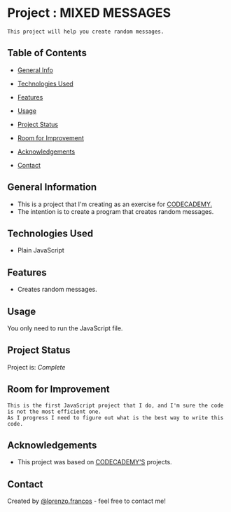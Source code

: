 # Project :  MIXED MESSAGES
    This project will help you create random messages.
## Table of Contents
<!-- 1 -->
* [General Info](#general-information)
<!-- 2 -->
* [Technologies Used](#technologies-used)
<!-- 3 -->
* [Features](#features)
<!-- 6 -->
* [Usage](#usage)
<!-- 7 -->
* [Project Status](#project-status)
<!-- 8 -->
* [Room for Improvement](#room-for-improvement)
<!-- 9 -->
* [Acknowledgements](#acknowledgements)
<!-- 10 -->
* [Contact](#contact)
<!-- 4 -->
<!-- * [Screenshots](#screenshots) -->
<!-- 5 -->
<!-- * [Setup](#setup) -->
<!-- 11 -->
<!-- * [License](#license) -->


## General Information
- This is a project that I'm creating as an exercise for <a href="https://www.codecademy.com" target="_blank">CODECADEMY.</a>
- The intention is to create a program that creates random messages.

<!-- You don't have to answer all the questions - just the ones relevant to your project. -->


## Technologies Used
- Plain JavaScript


## Features
- Creates random messages.


<!-- ## Screenshots -->
<!-- If you have screenshots you'd like to share, include them here. -->


<!-- ## Setup -->
<!-- What are the project requirements/dependencies? Where are they listed? A requirements.txt or a Pipfile.lock file perhaps? Where is it located? -->

<!-- Proceed to describe how to install / setup one's local environment / get started with the project. -->


## Usage
<!-- How does one go about using it? -->
<!-- Provide various use cases and code examples here. -->
You only need to run the JavaScript file.
<!-- `write-your-code-here` -->


## Project Status
Project is: _Complete_

## Room for Improvement
<!-- Include areas you believe need improvement / could be improved. Also add TODOs for future development. -->
<!-- Room for improvement:  -->
    This is the first JavaScript project that I do, and I'm sure the code is not the most efficient one.
    As I progress I need to figure out what is the best way to write this code.
<!-- - Improvement to be done 2 -->

<!-- To do: -->



## Acknowledgements

- This project was based on <a href="https://www.codecademy.com" target="_blank">CODECADEMY'S</a> projects.


## Contact
Created by <a href="http://www.lorenzofrancos.com" target="_blank">@lorenzo.francos</a> - feel free to contact me!



<!-- Optional -->
<!-- ## License -->
<!-- This project is open source and available under the [... License](). -->

<!-- You don't have to include all sections - just the one's relevant to your project -->
